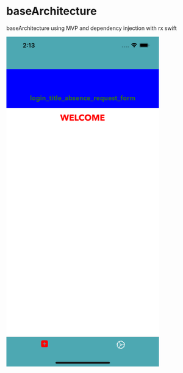 # baseArchitecture
baseArchitecture using MVP and dependency injection with rx swift


<img src="welcome.png" width="400">
